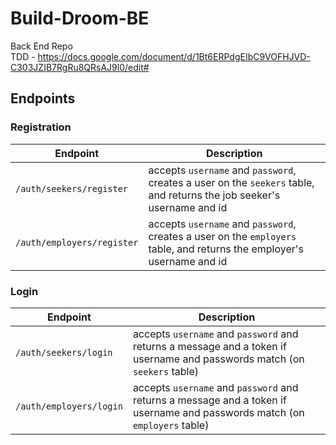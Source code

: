 # Build-Droom-BE
Back End Repo <br />
TDD - https://docs.google.com/document/d/1Bt6ERPdgEIbC9VOFHJVD-C303JZIB7RgRu8QRsAJ9l0/edit#

## Endpoints

 ### Registration
 Endpoint | Description 
 -------- | -----------
 `/auth/seekers/register` | accepts `username` and `password`, creates a user on the `seekers` table, and returns the job seeker's username and id
 `/auth/employers/register` | accepts `username` and `password`, creates a user on the `employers` table, and returns the employer's username and id

 ### Login
 Endpoint | Description 
 -------- | -----------
 `/auth/seekers/login` | accepts `username` and `password` and returns a message and a token if username and passwords match (on `seekers` table)
 `/auth/employers/login` | accepts `username` and `password` and returns a message and a token if username and passwords match (on `employers` table)
